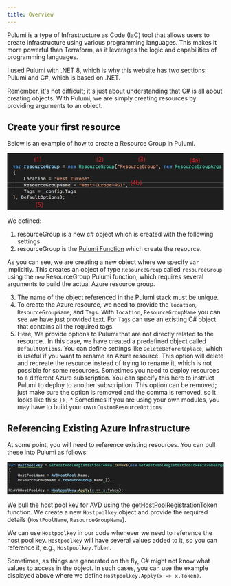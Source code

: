 ```yaml
---
title: Overview
---
```


Pulumi is a type of Infrastructure as Code (IaC) tool that allows users to create infrastructure using various programming languages. This makes it more powerful than Terraform, as it leverages the logic and capabilities of programming languages.

I used Pulumi with .NET 8, which is why this website has two sections: Pulumi and C#, which is based on .NET.

Remember, it's not difficult; it's just about understanding that C# is all about creating objects. With Pulumi, we are simply creating resources by providing arguments to an object.

## Create your first resource

Below is an example of how to create a Resource Group in Pulumi.

![Create Resource Group](createrg.png)


We defined:

1. resourceGroup is a new c# object which is created with the following settings. 
2. resourceGroup is the [Pulumi Function](https://www.pulumi.com/registry/packages/azure-native/api-docs/resources/resourcegroup/) which create the resource. 

As you can see, we are creating a new object where we specify `var` implicitly. This creates an object of type `ResourceGroup` called `resourceGroup` using the `new` ResourceGroup Pulumi function, which requires several arguments to build the actual Azure resource group.

3. The name of the object referenced in the Pulumi stack must be unique.
4. To create the Azure resource, we need to provide the `location`, `ResourceGroupName`, and `Tags`. With `location`, `ResourceGroupName` you can see we have just provided text. For `Tags` can use an existing C# object that contains all the required tags.
5. Here, We provide options to Pulumi that are not directly related to the resource.. In this case, we have created a predefined object called `DefaultOptions`. You can define settings like `DeleteBeforeReplace`, which is useful if you want to rename an Azure resource. This option will delete and recreate the resource instead of trying to rename it, which is not possible for some resources. Sometimes you need to deploy resources to a different Azure subscription. You can specify this here to instruct Pulumi to deploy to another subscription. This option can be removed; just make sure the option is removed and the comma is removed, so it looks like this: `});` * Sometimes if you are using your own modules, you may have to build your own `CustomResourceOptions`

## Referencing Existing Azure Infrastructure

At some point, you will need to reference existing resources. You can pull these into Pulumi as follows:


![Pull Resource Information](pullresource.png)

We pull the host pool key for AVD using the [getHostPoolRegistrationToken](https://www.pulumi.com/registry/packages/azure-native/api-docs/desktopvirtualization/gethostpoolregistrationtoken/) function. We create a new `Hostpoolkey` object and provide the required details (`HostPoolName`, `ResourceGroupName`).

We can use `Hostpoolkey` in our code whenever we need to reference the host pool key. `Hostpoolkey` will have several values added to it, so you can reference it, e.g., `Hostpoolkey.Token`.

Sometimes, as things are generated on the fly, C# might not know what values to access in the object. In such cases, you can use the example displayed above where we define `Hostpoolkey.Apply(x => x.Token)`.